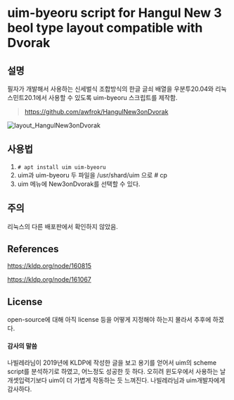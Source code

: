 # uim-byeoru script for Hangul New 3 beol type layout compatible with Dvorak



 ## 설명

필자가 개발해서 사용하는 신세벌식 조합방식의 한글 글쇠 배열을 우분투20.04와 리눅스민트20.1에서 사용할 수 있도록 uim-byeoru 스크립트를 제작함.

> https://github.com/awfrok/HangulNew3onDvorak

![layout_HangulNew3onDvorak](https://user-images.githubusercontent.com/78065210/106119672-4fb8a400-610a-11eb-8ed2-8bb637b36941.jpg)

## 사용법

1. `# apt install uim uim-byeoru`
2. uim과 uim-byeoru 두 파일을 /usr/shard/uim 으로  # cp 
3. uim 메뉴에 New3onDvorak를 선택할 수 있다.



## 주의

리눅스의 다른 배포판에서 확인하지 않았음.



## References

https://kldp.org/node/160815

https://kldp.org/node/161067



## License

open-source에 대해 아직 license 등을 어떻게 지정해야 하는지 몰라서 추후에 하겠다.



#### 감사의 말씀

나빌레라님이 2019년에 KLDP에 작성한 글을 보고 용기를 얻어서 uim의 scheme script를 분석하기로 하였고, 어느정도 성공한 듯 하다. 오히려 윈도우에서 사용하는 날개셋입력기보다 uim이 더 가볍게 작동하는 듯 느껴진다. 나빌레라님과 uim개발자에게 감사하다.



